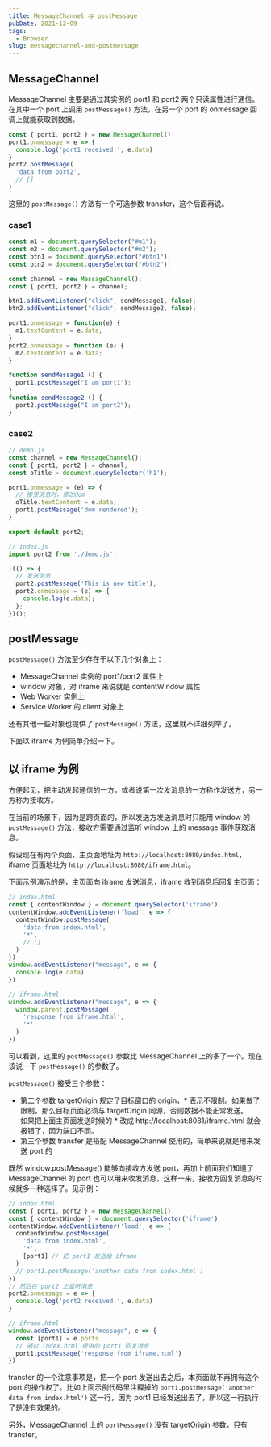 ```yaml
---
title: MessageChannel 与 postMessage
pubDate: 2021-12-09
tags:
  - Browser
slug: messagechannel-and-postmessage
---
```


## MessageChannel

MessageChannel 主要是通过其实例的 port1 和 port2 两个只读属性进行通信。在其中一个 port 上调用 `postMessage()` 方法，在另一个 port 的 onmessage 回调上就能获取到数据。

```js
const { port1, port2 } = new MessageChannel()
port1.onmessage = e => {
  console.log('port1 received:', e.data)
}
port2.postMessage(
  'data from port2',
  // []
)
```

这里的 `postMessage()` 方法有一个可选参数 transfer，这个后面再说。

### case1

```js
const m1 = document.querySelector("#m1");
const m2 = document.querySelector("#m2");
const btn1 = document.querySelector("#btn1");
const btn2 = document.querySelector("#btn2");

const channel = new MessageChannel();
const { port1, port2 } = channel;

btn1.addEventListener("click", sendMessage1, false);
btn2.addEventListener("click", sendMessage2, false);

port1.onmessage = function(e) {
  m1.textContent = e.data;
}
port2.onmessage = function (e) {
  m2.textContent = e.data;
}

function sendMessage1 () {
  port1.postMessage("I am port1");
}
function sendMessage2 () {
  port2.postMessage("I am port2");
}
```

### case2

```js
// demo.js
const channel = new MessageChannel();
const { port1, port2 } = channel;
const oTitle = document.querySelector('h1');

port1.onmessage = (e) => {
  // 接受消息时，修改dom
  oTitle.textContent = e.data;
  port1.postMessage('dom rendered');
}

export default port2;
```

```js
// index.js
import port2 from './demo.js';

;(() => {
  // 发送消息
  port2.postMessage('This is new title');
  port2.onmessage = (e) => {
    console.log(e.data);
  };
})();
```

## postMessage
`postMessage()` 方法至少存在于以下几个对象上：

- MessageChannel 实例的 port1/port2 属性上
- window 对象，对 iframe 来说就是 contentWindow 属性
- Web Worker 实例上
- Service Worker 的 client 对象上

还有其他一些对象也提供了 `postMessage()` 方法，这里就不详细列举了。

下面以 iframe 为例简单介绍一下。

## 以 iframe 为例

方便起见，把主动发起通信的一方，或者说第一次发消息的一方称作发送方，另一方称为接收方。

在当前的场景下，因为是跨页面的，所以发送方发送消息时只能用 window 的 `postMessage()` 方法，接收方需要通过监听 window 上的 message 事件获取消息。

假设现在有两个页面，主页面地址为 `http://localhost:8080/index.html`，iframe 页面地址为 `http://localhost:8080/iframe.html`。

下面示例演示的是，主页面向 iframe 发送消息，iframe 收到消息后回复主页面：

```js
// index.html
const { contentWindow } = document.querySelector('iframe')
contentWindow.addEventListener('load', e => {
  contentWindow.postMessage(
    'data from index.html',
    '*',
    // []
  )
})
window.addEventListener("message", e => {
  console.log(e.data)
})

// iframe.html
window.addEventListener("message", e => {
  window.parent.postMessage(
    'response from iframe.html',
    '*'
  )
})
```

可以看到，这里的 `postMessage()` 参数比 MessageChannel 上的多了一个。现在该说一下 `postMessage()` 的参数了。

`postMessage()` 接受三个参数：

- 第二个参数 targetOrigin 规定了目标窗口的 origin，* 表示不限制。如果做了限制，那么目标页面必须与 targetOrigin 同源，否则数据不能正常发送。\
  如果把上面主页面发送时候的 * 改成 http://localhost:8081/iframe.html 就会报错了，因为端口不同。
- 第三个参数 transfer 是搭配 MessageChannel 使用的，简单来说就是用来发送 port 的

既然 window.postMessage() 能够向接收方发送 port，再加上前面我们知道了 MessageChannel 的 port 也可以用来收发消息，这样一来，接收方回复消息的时候就多一种选择了。见示例：

```js
// index.html
const { port1, port2 } = new MessageChannel()
const { contentWindow } = document.querySelector('iframe')
contentWindow.addEventListener('load', e => {
  contentWindow.postMessage(
    'data from index.html',
    '*',
    [port1] // 把 port1 发送给 iframe
  )
  // port1.postMessage('another data from index.html')
})
// 然后在 port2 上监听消息
port2.onmessage = e => {
  console.log('port2 received:', e.data)
}

// iframe.html
window.addEventListener("message", e => {
  const [port1] = e.ports
  // 通过 index.html 提供的 port1 回复消息
  port1.postMessage('response from iframe.html')
})
```

transfer 的一个注意事项是，把一个 port 发送出去之后，本页面就不再拥有这个 port 的操作权了。比如上面示例代码里注释掉的 `port1.postMessage('another data from index.html')` 这一行，因为 port1 已经发送出去了，所以这一行执行了是没有效果的。

另外，MessageChannel 上的 `portMessage()` 没有 targetOrigin 参数，只有 transfer。
